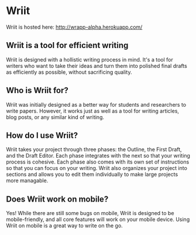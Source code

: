 # Wriit

Wriit is hosted here: http://wrapp-alpha.herokuapp.com/

## Wriit is a tool for efficient writing

Wriit is designed with a hollistic writing process in mind. It's a tool for writers who want to take their ideas and turn them into polished final drafts as efficiently as possible, without sacrificing quality.

## Who is Wriit for?

Wriit was initially designed as a better way for students and researchers to write papers. However, it works just as well as a tool for writing articles, blog posts, or any similar kind of writing.

## How do I use Wriit?

Wriit takes your project through three phases: the Outline, the First Draft, and the Draft Editor. Each phase integrates with the next so that your writing process is cohesive. Each phase also comes with its own set of instructions so that you can focus on your writing. Wriit also organizes your project into sections and allows you to edit them individually to make large projects more managable.

## Does Wriit work on mobile?

Yes! While there are still some bugs on mobile, Wriit is designed to be mobile-friendly, and all core features will work on your mobile device. Using Wriit on mobile is a great way to write on the go. 
